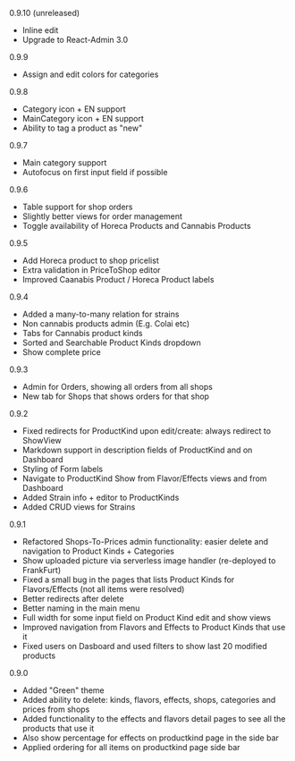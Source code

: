 0.9.10 (unreleased)

-   Inline edit
-   Upgrade to React-Admin 3.0

0.9.9

-   Assign and edit colors for categories

0.9.8

-   Category icon + EN support
-   MainCategory icon + EN support
-   Ability to tag a product as "new"

0.9.7

-   Main category support
-   Autofocus on first input field if possible

0.9.6

-   Table support for shop orders
-   Slightly better views for order management
-   Toggle availability of Horeca Products and Cannabis Products

0.9.5

-   Add Horeca product to shop pricelist
-   Extra validation in PriceToShop editor
-   Improved Caanabis Product / Horeca Product labels

0.9.4

-   Added a many-to-many relation for strains
-   Non cannabis products admin (E.g. Colai etc)
-   Tabs for Cannabis product kinds
-   Sorted and Searchable Product Kinds dropdown
-   Show complete price

0.9.3

-   Admin for Orders, showing all orders from all shops
-   New tab for Shops that shows orders for that shop

0.9.2

-   Fixed redirects for ProductKind upon edit/create: always redirect to ShowView
-   Markdown support in description fields of ProductKind and on Dashboard
-   Styling of Form labels
-   Navigate to ProductKind Show from Flavor/Effects views and from Dashboard
-   Added Strain info + editor to ProductKinds
-   Added CRUD views for Strains

0.9.1

-   Refactored Shops-To-Prices admin functionality: easier delete and navigation to Product Kinds + Categories
-   Show uploaded picture via serverless image handler (re-deployed to FrankFurt)
-   Fixed a small bug in the pages that lists Product Kinds for Flavors/Effects (not all items were resolved)
-   Better redirects after delete
-   Better naming in the main menu
-   Full width for some input field on Product Kind edit and show views
-   Improved navigation from Flavors and Effects to Product Kinds that use it
-   Fixed users on Dasboard and used filters to show last 20 modified products

0.9.0

-   Added "Green" theme
-   Added ability to delete: kinds, flavors, effects, shops, categories and prices from shops
-   Added functionality to the effects and flavors detail pages to see all the products that use it
-   Also show percentage for effects on productkind page in the side bar
-   Applied ordering for all items on productkind page side bar

